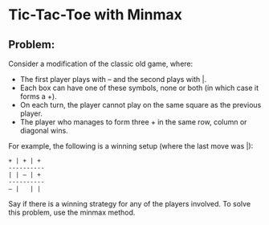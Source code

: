 # Tic-Tac-Toe with Minmax

## Problem:
Consider a modification of the classic old game, where:
- The first player plays with – and the second plays with |.
- Each box can have one of these symbols, none or both (in which case it forms a +).
- On each turn, the player cannot play on the same square as the previous player.
- The player who manages to form three + in the same row, column or diagonal wins.<br>
  
For example, the following is a winning setup (where the last move was |):<br>
```
+ | + | +
----------
| | – | +
----------
– |   | |
```

Say if there is a winning strategy for any of the players involved.
To solve this problem, use the minmax method.
